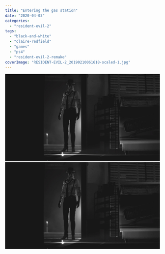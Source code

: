 ```yaml
---
title: "Entering the gas station"
date: "2020-04-03"
categories: 
  - "resident-evil-2"
tags: 
  - "black-and-white"
  - "claire-redfield"
  - "games"
  - "ps4"
  - "resident-evil-2-remake"
coverImage: "RESIDENT-EVIL-2_20190210061618-scaled-1.jpg"
---
```


[![](images/RESIDENT-EVIL-2_20190210061618-scaled-1.jpg)](images/RESIDENT-EVIL-2_20190210061618-scaled-1.jpg)
[![](images/RESIDENT-EVIL-2_20190210061618-scaled-1.jpg)](images/RESIDENT-EVIL-2_20190210061618-scaled-1.jpg)

